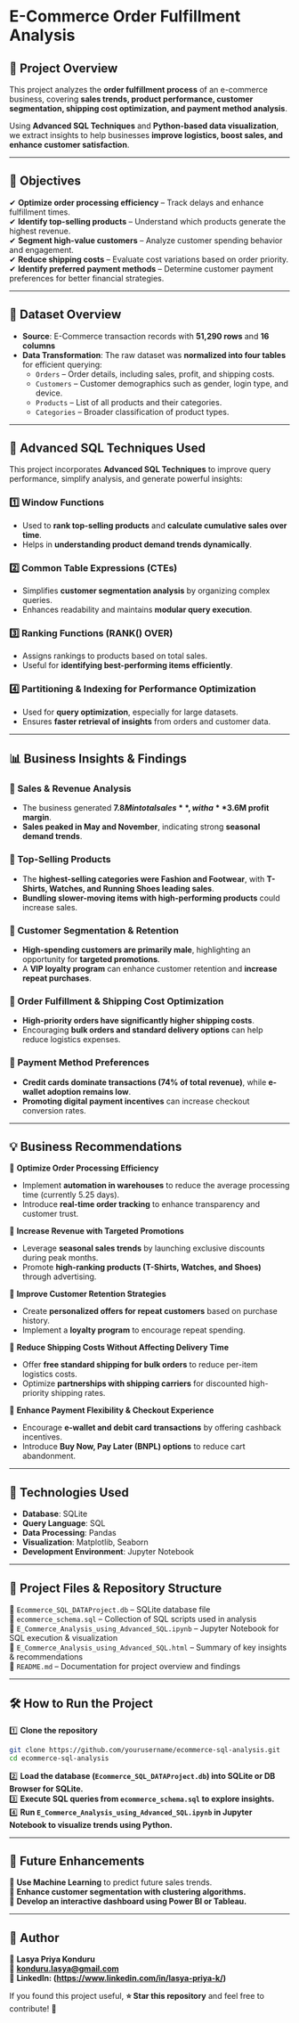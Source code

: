 # **E-Commerce Order Fulfillment Analysis**  

## 📖 **Project Overview**  
This project analyzes the **order fulfillment process** of an e-commerce business, covering **sales trends, product performance, customer segmentation, shipping cost optimization, and payment method analysis**.  

Using **Advanced SQL Techniques** and **Python-based data visualization**, we extract insights to help businesses **improve logistics, boost sales, and enhance customer satisfaction**.  

---

## 🎯 **Objectives**  
✔ **Optimize order processing efficiency** – Track delays and enhance fulfillment times.  
✔ **Identify top-selling products** – Understand which products generate the highest revenue.  
✔ **Segment high-value customers** – Analyze customer spending behavior and engagement.  
✔ **Reduce shipping costs** – Evaluate cost variations based on order priority.  
✔ **Identify preferred payment methods** – Determine customer payment preferences for better financial strategies.  

---

## 📂 **Dataset Overview**  
- **Source**: E-Commerce transaction records with **51,290 rows** and **16 columns**  
- **Data Transformation**: The raw dataset was **normalized into four tables** for efficient querying:
  - `Orders` – Order details, including sales, profit, and shipping costs.  
  - `Customers` – Customer demographics such as gender, login type, and device.  
  - `Products` – List of all products and their categories.  
  - `Categories` – Broader classification of product types.  

---

## 🚀 **Advanced SQL Techniques Used**  
This project incorporates **Advanced SQL Techniques** to improve query performance, simplify analysis, and generate powerful insights:  

### **1️⃣ Window Functions**  
   - Used to **rank top-selling products** and **calculate cumulative sales over time**.  
   - Helps in **understanding product demand trends dynamically**.  

### **2️⃣ Common Table Expressions (CTEs)**  
   - Simplifies **customer segmentation analysis** by organizing complex queries.  
   - Enhances readability and maintains **modular query execution**.  

### **3️⃣ Ranking Functions (RANK() OVER)**  
   - Assigns rankings to products based on total sales.  
   - Useful for **identifying best-performing items efficiently**.  

### **4️⃣ Partitioning & Indexing for Performance Optimization**  
   - Used for **query optimization**, especially for large datasets.  
   - Ensures **faster retrieval of insights** from orders and customer data.  

---

## 📊 **Business Insights & Findings**  

### **📌 Sales & Revenue Analysis**  
- The business generated **$7.8M in total sales**, with a **$3.6M profit margin**.  
- **Sales peaked in May and November**, indicating strong **seasonal demand trends**.  

### **📌 Top-Selling Products**  
- The **highest-selling categories were Fashion and Footwear**, with **T-Shirts, Watches, and Running Shoes leading sales**.  
- **Bundling slower-moving items with high-performing products** could increase sales.  

### **📌 Customer Segmentation & Retention**  
- **High-spending customers are primarily male**, highlighting an opportunity for **targeted promotions**.  
- A **VIP loyalty program** can enhance customer retention and **increase repeat purchases**.  

### **📌 Order Fulfillment & Shipping Cost Optimization**  
- **High-priority orders have significantly higher shipping costs**.  
- Encouraging **bulk orders and standard delivery options** can help reduce logistics expenses.  

### **📌 Payment Method Preferences**  
- **Credit cards dominate transactions (74% of total revenue)**, while **e-wallet adoption remains low**.  
- **Promoting digital payment incentives** can increase checkout conversion rates.  

---

## 💡 **Business Recommendations**  
📌 **Optimize Order Processing Efficiency**  
   - Implement **automation in warehouses** to reduce the average processing time (currently 5.25 days).  
   - Introduce **real-time order tracking** to enhance transparency and customer trust.  

📌 **Increase Revenue with Targeted Promotions**  
   - Leverage **seasonal sales trends** by launching exclusive discounts during peak months.  
   - Promote **high-ranking products (T-Shirts, Watches, and Shoes)** through advertising.  

📌 **Improve Customer Retention Strategies**  
   - Create **personalized offers for repeat customers** based on purchase history.  
   - Implement a **loyalty program** to encourage repeat spending.  

📌 **Reduce Shipping Costs Without Affecting Delivery Time**  
   - Offer **free standard shipping for bulk orders** to reduce per-item logistics costs.  
   - Optimize **partnerships with shipping carriers** for discounted high-priority shipping rates.  

📌 **Enhance Payment Flexibility & Checkout Experience**  
   - Encourage **e-wallet and debit card transactions** by offering cashback incentives.  
   - Introduce **Buy Now, Pay Later (BNPL) options** to reduce cart abandonment.  

---

## 🔧 **Technologies Used**  
- **Database**: SQLite  
- **Query Language**: SQL  
- **Data Processing**: Pandas  
- **Visualization**: Matplotlib, Seaborn  
- **Development Environment**: Jupyter Notebook  

---

## 📂 **Project Files & Repository Structure**  
📁 `Ecommerce_SQL_DATAProject.db` – SQLite database file  
📁 `ecommerce_schema.sql` – Collection of SQL scripts used in analysis  
📁 `E_Commerce_Analysis_using_Advanced_SQL.ipynb` – Jupyter Notebook for SQL execution & visualization  
📁 `E_Commerce_Analysis_using_Advanced_SQL.html` – Summary of key insights & recommendations  
📁 `README.md` – Documentation for project overview and findings  

---

## 🛠 **How to Run the Project**  
1️⃣ **Clone the repository**  
```sh
git clone https://github.com/yourusername/ecommerce-sql-analysis.git
cd ecommerce-sql-analysis
```
2️⃣ **Load the database (`Ecommerce_SQL_DATAProject.db`) into SQLite or DB Browser for SQLite.**  
3️⃣ **Execute SQL queries from `ecommerce_schema.sql` to explore insights.**  
4️⃣ **Run `E_Commerce_Analysis_using_Advanced_SQL.ipynb` in Jupyter Notebook to visualize trends using Python.**  

---

## 🔮 **Future Enhancements**  
📌 **Use Machine Learning** to predict future sales trends.  
📌 **Enhance customer segmentation with clustering algorithms.**  
📌 **Develop an interactive dashboard using Power BI or Tableau.**  

---

## 👤 **Author**  
🔹 **Lasya Priya Konduru**  
📧 **konduru.lasya@gmail.com**  
🔗 **LinkedIn: (https://www.linkedin.com/in/lasya-priya-k/)**  

If you found this project useful, **⭐ Star this repository** and feel free to contribute! 🚀
